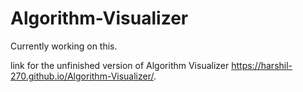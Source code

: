 # Algorithm-Visualizer

Currently working on this.

link for the unfinished version of Algorithm Visualizer
https://harshil-270.github.io/Algorithm-Visualizer/.
